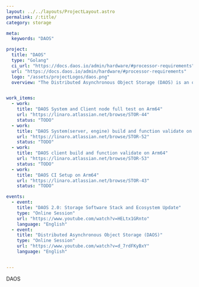 ```yaml
---
layout: ../../layouts/ProjectLayout.astro
permalink: /:title/
category: storage

meta:
  keywords: "DAOS"

project:
  title: "DAOS"
  type: "Golang"
  ci_url: "https://docs.daos.io/admin/hardware/#processor-requirements"
  url: "https://docs.daos.io/admin/hardware/#processor-requirements"
  logo: "/assets/projectLogos/daos.png"
  overview: "The Distributed Asynchronous Object Storage (DAOS) is an open-source object store designed from the ground up for massively distributed Non Volatile Memory (NVM). DAOS takes advantage of next-generation NVM technology, like Intel© Optane™ Persistent Memory and NVM express (NVMe), while presenting a key-value storage interface on top of commodity hardware that provides features, such as transactional non-blocking I/O, advanced data protection with self-healing, end-to-end data integrity, fine-grained data control, and elastic storage, to optimize performance and cost."


work_items:
  - work:
    title: "DAOS System and Client node full test on Arm64"
    url: "https://linaro.atlassian.net/browse/STOR-44"
    status: "TODO"
  - work:
    title: "DAOS System(server, engine) build and function validate on Arm64"
    url: "https://linaro.atlassian.net/browse/STOR-52"
    status: "TODO"
  - work:
    title: "DAOS client build and function validate on Arm64"
    url: "https://linaro.atlassian.net/browse/STOR-53"
    status: "TODO"
  - work:
    title: "DAOS CI Setup on Arm64"
    url: "https://linaro.atlassian.net/browse/STOR-43"
    status: "TODO"

events:
  - event:
    title: "DAOS 2.0: Storage Software Stack and Ecosystem Update"
    type: "Online Session"
    url: "https://www.youtube.com/watch?v=HELtx1GRnto"
    language: "English"
  - event:
    title: "Distributed Asynchronous Object Storage (DAOS)"
    type: "Online Session"
    url: "https://www.youtube.com/watch?v=d_7rdFKyBxY"
    language: "English"


---
```


<p>DAOS</p>
